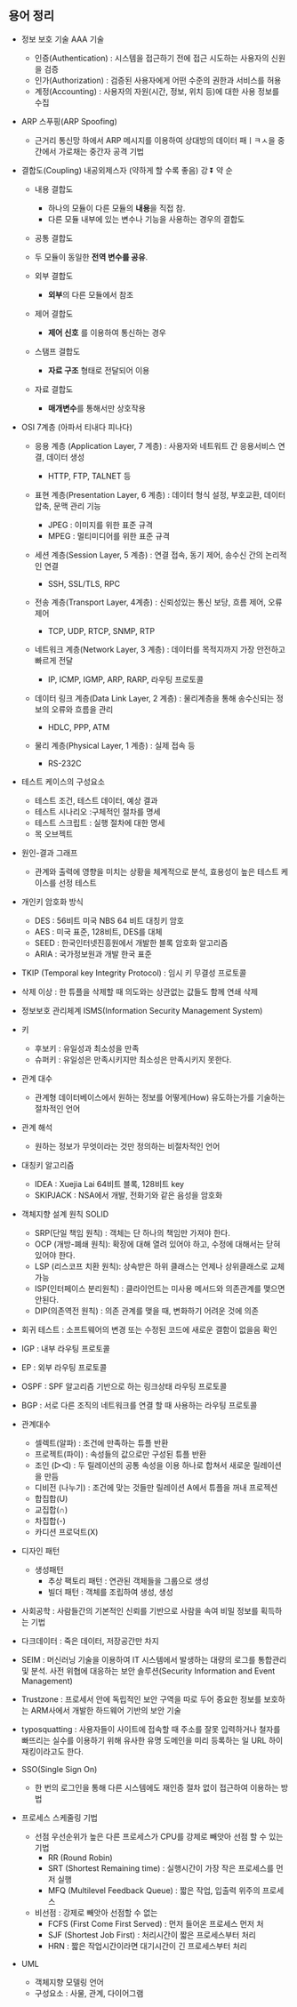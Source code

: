 ## 용어 정리

- 정보 보호 기술 AAA 기술
  - 인증(Authentication) : 시스템을 접근하기 전에 접근 시도하는 사용자의 신원을 검증
  - 인가(Authorization) : 검증된 사용자에게 어떤 수준의 권한과 서비스를 허용
  - 계정(Accounting) : 사용자의 자원(시간, 정보, 위치 등)에 대한 사용 정보를 수집

- ARP 스푸핑(ARP Spoofing)

  - 근거리 통신망 하에서 ARP 메시지를 이용하여 상대방의 데이터 패ㅣㅋㅅ을 중간에서 가로채는 중간자 공격 기법

- 결합도(Coupling) 내공외제스자 (약하게 할 수록 좋음) 강 :arrow_double_down: 약 순

  - 내용 결합도
    - 하나의 모듈이 다른 모듈의 **내용**을 직접 참.
    - 다른 모듈 내부에 있는 변수나 기능을 사용하는 경우의 결합도
  -  공통 결합도
    - 두 모듈이 동일한 **전역 변수를 공유**.

  - 외부 결합도
    - **외부**의 다른 모듈에서 참조
  - 제어 결합도
    - **제어 신호** 를 이용하여 통신하는 경우
  - 스탬프 결합도
    - **자료 구조** 형태로 전달되어 이용
  - 자료 결합도
    - **매개변수**를 통해서만 상호작용

- OSI 7계층 (아파서 티내다 피나다)

  - 응용 계층 (Application Layer, 7 계층) : 사용자와 네트워트 간 응용서비스 연결, 데이터 생성
    - HTTP, FTP, TALNET 등
  - 표현 계층(Presentation Layer, 6 계층) : 데이터 형식 설정, 부호교환, 데이터 압축, 문맥 관리 기능
    - JPEG : 이미지를 위한 표준 규격
    - MPEG : 멀티미디어를 위한 표준 규격
  - 세션 계층(Session Layer, 5 계층) : 연결 접속, 동기 제어, 송수신 간의 논리적인 연결
    - SSH, SSL/TLS, RPC
  - 전송 계층(Transport Layer, 4계층) : 신뢰성있는 통신 보당, 흐름 제어, 오류 제어
    - TCP, UDP, RTCP, SNMP, RTP
  - 네트워크 계층(Network Layer, 3 계층) : 데이터를 목적지까지 가장 안전하고 빠르게 전달
    - IP, ICMP, IGMP, ARP, RARP, 라우팅 프로토콜

  - 데이터 링크 계층(Data Link Layer, 2 계층) : 물리계층을 통해 송수신되는 정보의 오류와 흐름을 관리
    - HDLC, PPP, ATM

  - 물리 계층(Physical Layer, 1 계층) : 실제 접속 등
    - RS-232C

- 테스트 케이스의 구성요소
  - 테스트 조건, 테스트 데이터, 예상 결과
  - 테스트 시나리오 :구체적인 절차를 명세
  - 테스트 스크립트 : 실행 절차에 대한 명세
  - 목 오브젝트 

- 원인-결과 그래프
  - 관계와 출력에 영향을 미치는 상황을 체계적으로 분석, 효용성이 높은 테스트 케이스를 선정 테스트

- 개인키 암호화 방식
  - DES : 56비트 미국 NBS 64 비트 대칭키 암호
  - AES : 미국 표준, 128비트, DES를 대체
  - SEED : 한국인터넷진흥원에서 개발한 블록 암호화 알고리즘
  - ARIA : 국가정보원과 개발 한국 표준

- TKIP (Temporal key Integrity Protocol) : 임시 키 무결성 프로토콜
- 삭제 이상 : 한 튜플을 삭제할 때 의도와는 상관없는 값들도 함께 연쇄 삭제
- 정보보호 관리체계 ISMS(Information Security Management System)

- 키
  - 후보키 : 유일성과 최소성을 만족
  - 슈퍼키 : 유일성은 만족시키지만 최소성은 만족시키지 못한다.

- 관계 대수
  - 관계형 데이터베이스에서 원하는 정보를 어떻게(How) 유도하는가를 기술하는 절차적인 언어
- 관계 해석
  - 원하는 정보가 무엇이라는 것만 정의하는 비절차적인 언어

- 대칭키 알고리즘
  - IDEA : Xuejia Lai 64비트 블록, 128비트 key
  - SKIPJACK : NSA에서 개발, 전화기와 같은 음성을 암호화

- 객체지향 설계 원칙 SOLID
  - SRP(단일 책임 원칙) : 객체는 단 하나의 책임만 가져야 한다.
  - OCP (개방-폐쇄 원칙): 확장에 대해 열려 있어야 하고, 수정에 대해서는 닫혀 있어야 한다.
  - LSP (리스코프 치환 원칙): 상속받은 하위 클래스는 언제나 상위클래스로 교체 가능
  - ISP(인터페이스 분리원칙) : 클라이언트는 미사용 메서드와 의존관계를 맺으면 안된다.
  - DIP(의존역전 원칙) : 의존 관계를 맺을 때, 변화하기 어려운 것에 의존

- 회귀 테스트 : 소프트웨어의 변경 또는 수정된 코드에 새로운 결함이 없을음 확인
- IGP : 내부 라우팅 프로토콜
- EP : 외부 라우팅 프로토콜
- OSPF : SPF 알고리즘 기반으로 하는 링크상태 라우팅 프로토콜
- BGP : 서로 다른 조직의 네트워크를 연결 할 때 사용하는 라우팅 프로토콜

- 관계대수
  - 셀렉트(알파) : 조건에 만족하는 튜플 반환
  - 프로젝트(파이) : 속성들의 값으로만 구성된 튜플 반환
  - 조인 (▷◁) : 두 릴레이션의 공통 속성을 이용 하나로 합쳐서 새로운 릴레이션을 만듬
  - 디비전 (나누기) : 조건에 맞는 것들만 릴레이션 A에서 튜플을 꺼내 프로젝션
  - 합집합(U)  
  - 교집합(∩)
  - 차집합(-)
  - 카디션 프로덕트(X)

- 디자인 패턴
  - 생성패턴
    - 추상 팩토리 패턴 : 연관된 객체들을 그룹으로 생성
    - 빌더 패턴 : 객체를 조립하여 생성, 생성

- 사회공학 : 사람들간의 기본적인 신뢰를 기반으로 사람을 속여 비밀 정보를 획득하는 기법
- 다크데이터 : 죽은 데이터, 저장공간만 차지
- SEIM : 머신러닝 기술을 이용하여 IT 시스템에서 발생하는 대량의 로그를 통합관리 및 분석. 사전 위협에 대응하는 보안 솔루션(Security Information and Event Management)

- Trustzone : 프로세서 안에 독립적인 보안 구역을 따로 두어 중요한 정보를 보호하는 ARM사에서 개발한 하드웨어 기반의 보안 기술
- typosquatting : 사용자들이 사이트에 접속할 때 주소를 잘못 입력하거나 철자를 빠뜨리는 실수를 이용하기 위해 유사한 유명 도메인을 미리 등록하는 일 URL 하이재킹이라고도 한다.
- SSO(Single Sign On)
  - 한 번의 로그인을 통해 다른 시스템에도 재인증 절차 없이 접근하여 이용하는 방법

- 프로세스 스케줄링 기법
  - 선점 우선순위가 높은 다른 프로세스가 CPU를 강제로 빼앗아 선점 할 수 있는 기법
    - RR (Round Robin)
    - SRT (Shortest Remaining time) : 실행시간이 가장 작은 프로세스를 먼저 실행
    - MFQ (Multilevel Feedback Queue) : 짧은 작업, 입출력 위주의 프로세스
  - 비선점 : 강제로 빼앗아 선점할 수 없는
    - FCFS (First Come First Served) : 먼저 들어온 프로세스 먼저 처
    - SJF (Shortest Job First) : 처리시간이 짧은 프로세스부터 처리
    - HRN : 짧은 작업시간이라면 대기시간이 긴 프로세스부터 처리

- UML
  - 객체지향 모델링 언어
  - 구성요소 : 사물, 관계, 다이어그램
